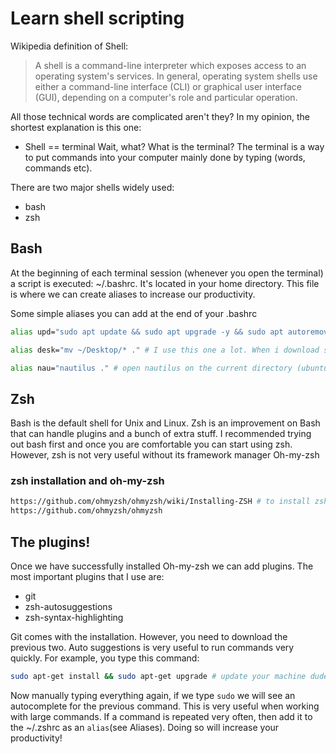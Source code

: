 # Learn shell scripting

Wikipedia definition of Shell:
> A shell is a command-line interpreter which exposes access to an operating system's services. In general, operating system shells use either a command-line interface (CLI) or graphical user interface (GUI), depending on a computer's role and particular operation.

All those technical words are complicated aren't they?
In my opinion, the shortest explanation is this one:  
- Shell == terminal
Wait, what? What is the terminal? The terminal is a way to put commands into your computer mainly done by typing (words, commands etc). 

There are two major shells widely used:
- bash
- zsh

## Bash
At the beginning of each terminal session (whenever you open the terminal) a script is executed: ~/.bashrc. It's located in your home directory. This file is where we can create aliases to increase our productivity.

Some simple aliases you can add at the end of your .bashrc
```bash
alias upd="sudo apt update && sudo apt upgrade -y && sudo apt autoremove -y && sudo apt autoc>autoclean -y" # to refresh your device in one line

alias desk="mv ~/Desktop/* ." # I use this one a lot. When i download something i put it in the Desktop to know what hasn't been ordered yet. Run "desk" to move all your items to your working directory. 

alias nau="nautilus ." # open nautilus on the current directory (ubuntu based file manager).
```

## Zsh
Bash is the default shell for Unix and Linux. Zsh is an improvement on Bash that can handle plugins and a bunch of extra stuff. I recommended trying out bash first and once you are comfortable you can start using zsh. However, zsh is not very useful without its framework manager Oh-my-zsh

### zsh installation and oh-my-zsh

```bash
https://github.com/ohmyzsh/ohmyzsh/wiki/Installing-ZSH # to install zsh
https://github.com/ohmyzsh/ohmyzsh
```

## The plugins!
Once we have successfully installed Oh-my-zsh we can add plugins. 
The most important plugins that I use are:

- git 
- zsh-autosuggestions 
- zsh-syntax-highlighting

Git comes with the installation. However, you need to download the previous two. Auto suggestions is very useful to run commands very quickly. For example, you type this command:

```bash
sudo apt-get install && sudo apt-get upgrade # update your machine dude!
```
Now manually typing everything again, if we type ``sudo`` we will see an autocomplete for the previous command. This is very useful when working with large commands. If a command is repeated very often, then add it to the ~/.zshrc as an ``alias``(see Aliases). Doing so will increase your productivity!
